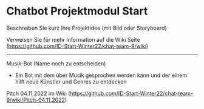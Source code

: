 # Chatbot Projektmodul Start

Beschreiben Sie kurz Ihre Projektidee (mit Bild oder Storyboard)

Verweisen Sie für mehr Information auf die Wiki Seite (https://github.com/ID-Start-Winter22/chat-team-9/wiki)

-----------------------------------------------------------------------------------------------------------------------------------------------------------

Musik-Bot (Name noch zu entscheiden)
- Ein Bot mit dem über Musik gesprochen werden kann und der einem hilft neue Künstler und Genres zu entdecken
        
Pitch 04.11.2022 im Wiki (https://github.com/ID-Start-Winter22/chat-team-9/wiki/Pitch-04.11.2022)
